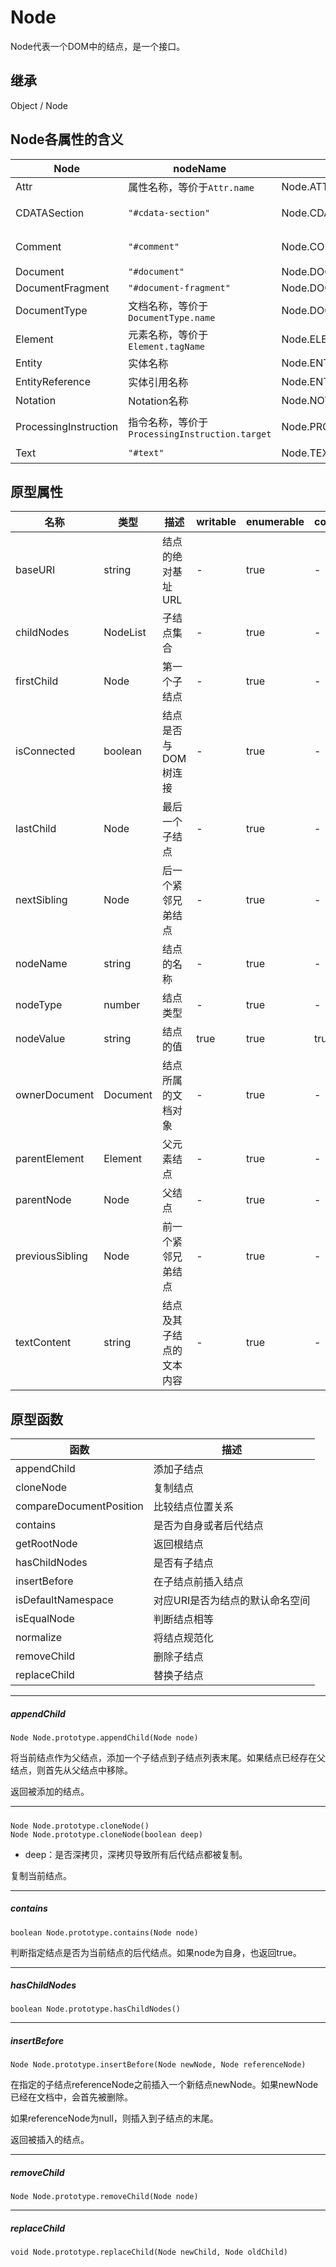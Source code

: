 # Node

Node代表一个DOM中的结点，是一个接口。

## 继承

Object / Node

## Node各属性的含义

| Node | nodeName | nodeType | nodeValue |
|---|---|---|---|
| Attr | 属性名称，等价于`Attr.name` | Node.ATTRIBUTE_NODE | 属性的值 |
| CDATASection | `"#cdata-section"` | Node.CDATA_SECTION_NODE | CDATA的文本内容 |
| Comment | `"#comment"` | Node.COMMENT_NODE | 注释的文本内容 |
| Document | `"#document"` | Node.DOCUMENT_NODE | `null` |
| DocumentFragment | `"#document-fragment"` | Node.DOCUMENT_FRAGMENT_NODE | `null` |
| DocumentType | 文档名称，等价于`DocumentType.name` | Node.DOCUMENT_TYPE_NODE | `null` |
| Element | 元素名称，等价于`Element.tagName` | Node.ELEMENT_NODE | `null` |
| Entity | 实体名称 | Node.ENTITY_NODE | |
| EntityReference | 实体引用名称 | Node.ENTITY_REFERENCE_NODE | |
| Notation | Notation名称 | Node.NOTATION_NODE | `null` |
| ProcessingInstruction | 指令名称，等价于`ProcessingInstruction.target` | Node.PROCESSING_INSTRUCTION_NODE | 指令文本内容 |
| Text | `"#text"` | Node.TEXT_NODE | 文本内容 |

## 原型属性

| 名称 | 类型 | 描述 | writable | enumerable | configurable |
|---|---|---|---|---|---|
| baseURI | string | 结点的绝对基址URL | - | true | - |
| childNodes | NodeList | 子结点集合 | - | true | - |
| firstChild | Node | 第一个子结点 | - | true | - |
| isConnected | boolean | 结点是否与DOM树连接 | - | true | - |
| lastChild | Node | 最后一个子结点 | - | true | - |
| nextSibling | Node | 后一个紧邻兄弟结点 | - | true | - |
| nodeName | string | 结点的名称 | - | true | - |
| nodeType | number | 结点类型 | - | true | - |
| nodeValue | string | 结点的值 | true | true | true |
| ownerDocument | Document | 结点所属的文档对象 | - | true | - |
| parentElement | Element | 父元素结点 | - | true | - |
| parentNode | Node | 父结点 | - | true | - |
| previousSibling | Node | 前一个紧邻兄弟结点 | - | true | - |
| textContent | string | 结点及其子结点的文本内容 | - | true | - |

## 原型函数

| 函数 | 描述 |
|---|---|
| appendChild | 添加子结点 |
| cloneNode | 复制结点 |
| compareDocumentPosition | 比较结点位置关系 |
| contains | 是否为自身或者后代结点 |
| getRootNode | 返回根结点 |
| hasChildNodes | 是否有子结点 |
| insertBefore | 在子结点前插入结点 |
| isDefaultNamespace | 对应URI是否为结点的默认命名空间 |
| isEqualNode | 判断结点相等 |
| normalize | 将结点规范化 |
| removeChild | 删除子结点 |
| replaceChild | 替换子结点 |

---

##### appendChild

```
Node Node.prototype.appendChild(Node node)
```

将当前结点作为父结点，添加一个子结点到子结点列表末尾。如果结点已经存在父结点，则首先从父结点中移除。

返回被添加的结点。

---

#####

```
Node Node.prototype.cloneNode()
Node Node.prototype.cloneNode(boolean deep)
```

- deep：是否深拷贝，深拷贝导致所有后代结点都被复制。

复制当前结点。

---

##### contains

```
boolean Node.prototype.contains(Node node)
```

判断指定结点是否为当前结点的后代结点。如果node为自身，也返回true。

---

##### hasChildNodes

```
boolean Node.prototype.hasChildNodes()
```

---

##### insertBefore

```
Node Node.prototype.insertBefore(Node newNode, Node referenceNode)
```

在指定的子结点referenceNode之前插入一个新结点newNode。如果newNode已经在文档中，会首先被删除。

如果referenceNode为null，则插入到子结点的末尾。

返回被插入的结点。

---

##### removeChild

```
Node Node.prototype.removeChild(Node node)
```

---

##### replaceChild

```
void Node.prototype.replaceChild(Node newChild, Node oldChild)
```